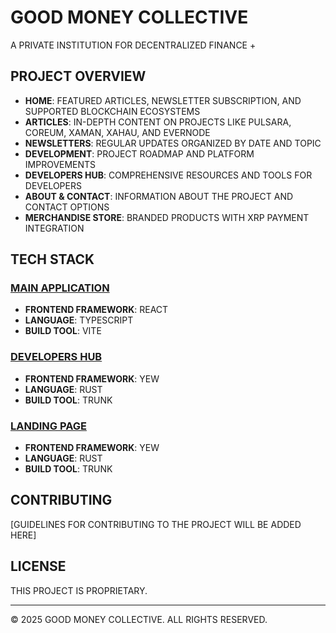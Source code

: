 # GOOD MONEY COLLECTIVE

A PRIVATE INSTITUTION FOR DECENTRALIZED FINANCE +

## PROJECT OVERVIEW

- **HOME**: FEATURED ARTICLES, NEWSLETTER SUBSCRIPTION, AND SUPPORTED BLOCKCHAIN ECOSYSTEMS
- **ARTICLES**: IN-DEPTH CONTENT ON PROJECTS LIKE PULSARA, COREUM, XAMAN, XAHAU, AND EVERNODE
- **NEWSLETTERS**: REGULAR UPDATES ORGANIZED BY DATE AND TOPIC
- **DEVELOPMENT**: PROJECT ROADMAP AND PLATFORM IMPROVEMENTS
- **DEVELOPERS HUB**: COMPREHENSIVE RESOURCES AND TOOLS FOR DEVELOPERS
- **ABOUT & CONTACT**: INFORMATION ABOUT THE PROJECT AND CONTACT OPTIONS
- **MERCHANDISE STORE**: BRANDED PRODUCTS WITH XRP PAYMENT INTEGRATION

## TECH STACK

### [MAIN APPLICATION](HTTPS://GOODMONEYCOLLECTIVE.COM)
- **FRONTEND FRAMEWORK**: REACT
- **LANGUAGE**: TYPESCRIPT
- **BUILD TOOL**: VITE

### [DEVELOPERS HUB](HTTPS://DEVELOPERS.GOODMONEYCOLLECTIVE.COM)
- **FRONTEND FRAMEWORK**: YEW
- **LANGUAGE**: RUST
- **BUILD TOOL**: TRUNK

### [LANDING PAGE](HTTPS://LANDING.GOODMONEYCOLLECTIVE.COM)
- **FRONTEND FRAMEWORK**: YEW
- **LANGUAGE**: RUST
- **BUILD TOOL**: TRUNK

## CONTRIBUTING

[GUIDELINES FOR CONTRIBUTING TO THE PROJECT WILL BE ADDED HERE]

## LICENSE

THIS PROJECT IS PROPRIETARY.

---
© 2025 GOOD MONEY COLLECTIVE. ALL RIGHTS RESERVED.
